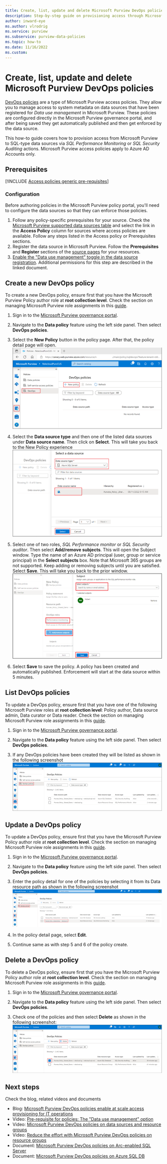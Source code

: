 ```yaml
---
title: Create, list, update and delete Microsoft Purview DevOps policies
description: Step-by-step guide on provisioning access through Microsoft Purview DevOps policies
author: inward-eye
ms.author: vlrodrig
ms.service: purview
ms.subservice: purview-data-policies
ms.topic: how-to
ms.date: 11/16/2022
ms.custom:
---
```

# Create, list, update and delete Microsoft Purview DevOps policies

[DevOps policies](concept-policies-devops.md) are a type of Microsoft Purview access policies. They allow you to manage access to system metadata on data sources that have been registered for *Data use management* in Microsoft Purview. These policies are configured directly in the Microsoft Purview governance portal, and after being saved they get automatically published and then get enforced by the data source.

This how-to guide covers how to provision access from Microsoft Purview to SQL-type data sources via *SQL Performance Monitoring* or *SQL Security Auditing* actions. Microsoft Purview access policies apply to Azure AD Accounts only.

## Prerequisites
[!INCLUDE [Access policies generic pre-requisites](./includes/access-policies-prerequisites-generic.md)]

### Configuration
Before authoring policies in the Microsoft Purview policy portal, you'll need to configure the data sources so that they can enforce those policies.

1. Follow any policy-specific prerequisites for your source. Check the [Microsoft Purview supported data sources table](./microsoft-purview-connector-overview.md) and select the link in the **Access Policy** column for sources where access policies are available. Follow any steps listed in the Access policy or Prerequisites sections.
1. Register the data source in Microsoft Purview. Follow the **Prerequisites** and **Register** sections of the [source pages](./microsoft-purview-connector-overview.md) for your resources.
1. [Enable the "Data use management" toggle in the data source registration](how-to-enable-data-use-management.md). Additional permissions for this step are described in the linked document.


## Create a new DevOps policy
To create a new DevOps policy, ensure first that you have the Microsoft Purview Policy author role at **root collection level**. Check the section on managing Microsoft Purview role assignments in this [guide](./how-to-create-and-manage-collections.md#add-roles-and-restrict-access-through-collections).

1. Sign in to the [Microsoft Purview governance portal](https://web.purview.azure.com/resource/).

1. Navigate to the **Data policy** feature using the left side panel. Then select **DevOps policies**.

1. Select the **New Policy** button in the policy page. After that, the policy detail page will open.
![Screenshot shows to enter SQL DevOps policies to create.](./media/how-to-policies-devops-authoring-generic/enter-devops-policies-to-create.png)

1.  Select the **Data source type** and then one of the listed data sources under **Data source name**. Then click on **Select**. This will take you back to the New Policy experience
![Screenshot shows to select a data source for policy.](./media/how-to-policies-devops-authoring-generic/select-a-data-source.png)

1. Select one of two roles, *SQL Performance monitor* or *SQL Security auditor*. Then select **Add/remove subjects**. This will open the Subject window. Type the name of an Azure AD principal (user, group or service principal) in the **Select subjects** box. Note that Microsoft 365 groups are not supported. Keep adding or removing subjects until you are satisfied. Select **Save**. This will take you back to the prior window.
![Screenshot shows to select role and subject for policy.](./media/how-to-policies-devops-authoring-generic/select-role-and-subjects.png)

1. Select **Save** to save the policy. A policy has been created and automatically published. Enforcement will start at the data source within 5 minutes.

## List DevOps policies
To update a DevOps policy, ensure first that you have one of the following Microsoft Purview roles at **root collection level**: Policy author, Data source admin, Data curator or Data reader. Check the section on managing Microsoft Purview role assignments in this [guide](./how-to-create-and-manage-collections.md#add-roles-and-restrict-access-through-collections).

1. Sign in to the [Microsoft Purview governance portal](https://web.purview.azure.com/resource/).

1. Navigate to the **Data policy** feature using the left side panel. Then select **DevOps policies**.

1. If any DevOps policies have been created they will be listed as shown in the following screenshot
![Screenshot shows to enter SQL DevOps policies to list.](./media/how-to-policies-devops-authoring-generic/enter-devops-policies-to-list.png)


## Update a DevOps policy
To update a DevOps policy, ensure first that you have the Microsoft Purview Policy author role at **root collection level**. Check the section on managing Microsoft Purview role assignments in this [guide](./how-to-create-and-manage-collections.md#add-roles-and-restrict-access-through-collections).

1. Sign in to the [Microsoft Purview governance portal](https://web.purview.azure.com/resource/).

1. Navigate to the **Data policy** feature using the left side panel. Then select **DevOps policies**.

1. Enter the policy detail for one of the policies by selecting it from its Data resource path as shown in the following screenshot
![Screenshot shows to enter SQL DevOps policies to update.](./media/how-to-policies-devops-authoring-generic/enter-devops-policies-to-update.png)

1. In the policy detail page, select **Edit**.

1. Continue same as with step 5 and 6 of the policy create.

## Delete a DevOps policy
To delete a DevOps policy, ensure first that you have the Microsoft Purview Policy author role at **root collection level**. Check the section on managing Microsoft Purview role assignments in this [guide](./how-to-create-and-manage-collections.md#add-roles-and-restrict-access-through-collections).

1. Sign in to the [Microsoft Purview governance portal](https://web.purview.azure.com/resource/).

1. Navigate to the **Data policy** feature using the left side panel. Then select **DevOps policies**.

1. Check one of the policies and then select **Delete** as shown in the following screenshot:
![Screenshot shows to enter SQL DevOps policies to delete.](./media/how-to-policies-devops-authoring-generic/enter-devops-policies-to-delete.png)

## Next steps
Check the blog, related videos and documents
* Blog: [Microsoft Purview DevOps policies enable at scale access provisioning for IT operations](https://techcommunity.microsoft.com/t5/microsoft-purview-blog/microsoft-purview-devops-policies-enable-at-scale-access/ba-p/3604725)
* Video: [Pre-requisite for policies: The "Data use management" option](https://youtu.be/v_lOzevLW-Q)
* Video: [Microsoft Purview DevOps policies on data sources and resource groups](https://youtu.be/YCDJagrgEAI)
* Video: [Reduce the effort with Microsoft Purview DevOps policies on resource groups](https://youtu.be/yMMXCeIFCZ8)
* Document: [Microsoft Purview DevOps policies on Arc-enabled SQL Server](./how-to-policies-devops-arc-sql-server.md)
* Document: [Microsoft Purview DevOps policies on Azure SQL DB](./how-to-policies-devops-azure-sql-db.md)